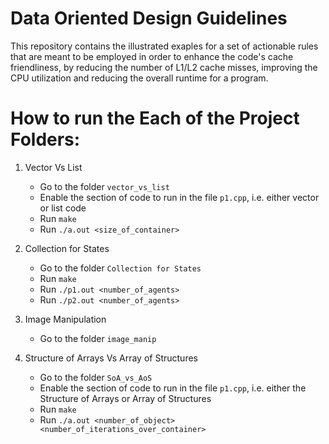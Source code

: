 # Data Oriented Design Guidelines
This repository contains the illustrated exaples for a set of actionable rules that are meant to be employed in order to enhance the code's cache friendliness, by reducing the number of L1/L2 cache misses, improving  the CPU utilization and reducing the overall runtime for a program.

# How to run the Each of the Project Folders:  
1. Vector Vs List
    - Go to the folder `vector_vs_list`
    - Enable the section of code to run in the file `p1.cpp`, i.e. either vector or list code
    - Run `make`
    - Run `./a.out <size_of_container>`
2. Collection for States
    - Go to the folder `Collection for States`
    - Run `make`
    - Run `./p1.out <number_of_agents>`
    - Run `./p2.out <number_of_agents>`
3. Image Manipulation
    - Go to the folder `image_manip`

4. Structure of Arrays Vs Array of Structures
    - Go to the folder `SoA_vs_AoS`
    - Enable the section of code to run in the file `p1.cpp`, i.e. either the Structure of Arrays or Array of Structures
    - Run `make`
    - Run `./a.out <number_of_object> <number_of_iterations_over_container>`
